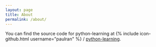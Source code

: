```yaml
---
layout: page
title: About
permalink: /about/
---
```



You can find the source code for python-learning at
{% include icon-github.html username="paulran" %} /
[python-learning](https://github.com/paulran/python-learning).
